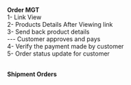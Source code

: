 **Order MGT** <br>
1- Link View <br>
2- Products Details After Viewing link<br>
3- Send back product details<br>
--- Customer approves and pays <br>
4- Verify the payment made by customer <br>
5- Order status update for customer
<br><br>

**Shipment Orders**

